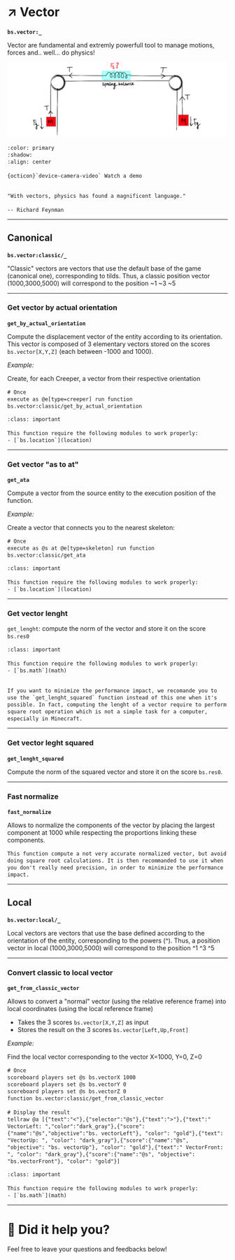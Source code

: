 # ↗️ Vector

**`bs.vector:_`**

Vector are fundamental and extremly powerfull tool to manage motions, forces and.. well... do physics!

<div align=center>

![](img/2023-01-27-23-43-58.png)

</div>



```{button-link} https://www.youtube.com/watch?v=IzASD7R80vQ
:color: primary
:shadow:
:align: center

{octicon}`device-camera-video` Watch a demo
```

```{epigraph}

"With vectors, physics has found a magnificent language."

-- Richard Feynman
```

---

## Canonical

**`bs.vector:classic/_`**

"Classic" vectors are vectors that use the default base of the game (canonical one), corresponding to tilds. Thus, a classic position vector (1000,3000,5000) will correspond to the position \~1 \~3 \~5

---

### Get vector by actual orientation

**`get_by_actual_orientation`**

Compute the displacement vector of the entity according to its orientation. This vector is composed of 3 elementary vectors stored on the scores `bs.vector[X,Y,Z]` (each between -1000 and 1000).

*Example:*

Create, for each Creeper, a vector from their respective orientation

```
# Once
execute as @e[type=creeper] run function bs.vector:classic/get_by_actual_orientation
```

```{admonition} Dependencies
:class: important

This function require the following modules to work properly:
- [`bs.location`](location)
```

---

### Get vector "as to at"

**`get_ata`**

Compute a vector from the source entity to the execution position of the function.

*Example:*

Create a vector that connects you to the nearest skeleton:

```
# Once
execute as @s at @e[type=skeleton] run function bs.vector:classic/get_ata
```

```{admonition} Dependencies
:class: important

This function require the following modules to work properly:
- [`bs.location`](location)
```

---

### Get vector lenght

`get_lenght`: compute the norm of the vector and store it on the score `bs.res0`

```{admonition} Dependencies
:class: important

This function require the following modules to work properly:
- [`bs.math`](math)
```

```{tip}

If you want to minimize the performance impact, we recomande you to use the `get_lenght_squared` function instead of this one when it's possible. In fact, computing the lenght of a vector require to perform square root operation which is not a simple task for a computer, especially in Minecraft.
```

---

### Get vector leght squared

**`get_lenght_squared`**

Compute the norm of the squared vector and store it on the score `bs.res0`.

---

### Fast normalize

**`fast_normalize`**

Allows to normalize the components of the vector by placing the largest component at 1000 while respecting the proportions linking these components.

```{tip}
This function compute a not very accurate normalized vector, but avoid doing square root calculations. It is then recommanded to use it when you don't really need precision, in order to minimize the performance impact.
```

---

## Local

**`bs.vector:local/_`**

Local vectors are vectors that use the base defined according to the orientation of the entity, corresponding to the powers (^). Thus, a position vector in local (1000,3000,5000) will correspond to the position ^1 ^3 ^5

---

### Convert classic to local vector

**`get_from_classic_vector`**

Allows to convert a "normal" vector (using the relative reference frame) into local coordinates (using the local reference frame)
* Takes the 3 scores `bs.vector[X,Y,Z]` as input
* Stores the result on the 3 scores `bs.vector[Left,Up,Front]`

*Example:*

Find the local vector corresponding to the vector X=1000, Y=0, Z=0

```
# Once
scoreboard players set @s bs.vectorX 1000
scoreboard players set @s bs.vectorY 0
scoreboard players set @s bs.vectorZ 0
function bs.vector:classic/get_from_classic_vector

# Display the result
tellraw @a [{"text":"<"},{"selector":"@s"},{"text":">"},{"text":" VectorLeft: ","color":"dark_gray"},{"score":{"name":"@s","objective":"bs. vectorLeft"}, "color": "gold"},{"text": "VectorUp: ", "color": "dark_gray"},{"score":{"name":"@s", "objective": "bs. vectorUp"}, "color": "gold"},{"text":" VectorFront: ", "color": "dark_gray"},{"score":{"name":"@s", "objective": "bs.vectorFront"}, "color": "gold"}]
```

```{admonition} Dependencies
:class: important

This function require the following modules to work properly:
- [`bs.math`](math)
```

---

# 💬 Did it help you?

Feel free to leave your questions and feedbacks below!

<script src="https://giscus.app/client.js"
        data-repo="Gunivers/Glibs"
        data-repo-id="R_kgDOHQjqYg"
        data-category="Documentation"
        data-category-id="DIC_kwDOHQjqYs4CUQpy"
        data-mapping="title"
        data-strict="0"
        data-reactions-enabled="1"
        data-emit-metadata="0"
        data-input-position="bottom"
        data-theme="light"
        data-lang="fr"
        data-loading="lazy"
        crossorigin="anonymous"
        async>
</script>
